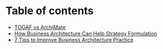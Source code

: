 # Table of contents

* [TOGAF vs ArchiMate](README.md)
* [How Business Architecture Can Help Strategy Formulation](how-business-architecture-can-help-strategy-formulation.md)
* [7 Tips to Improve Business Architecture Practice](7-tips-to-improve-business-architecture-practice.md)

